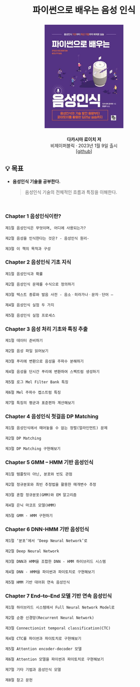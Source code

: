 <div width="100%" height="100%" align="center">
  
<h1 align="center">
  <p align="center">파이썬으로 배우는 음성 인식</p>
  <a href="https://bjpublic.tistory.com/468">
    <img width="50%" src="cover.jpg" />
  </a>
</h1>
  
<b>다카시마 료이치 저</b></br>
비제이퍼블릭 · 2023년 1월 9일 출시</br>
[[github](https://github.com/bjpublic/python_speech_recognition)]</b> 

</div>

## :bulb: 목표

- **음성인식 기술을 공부한다.**

  > 음성인식 기술의 전체적인 흐름과 특징을 이해한다.

</br>

### Chapter 1 음성인식이란?

    제1절 음성인식은 무엇이며, 어디에 사용되는가?

    제2절 음성을 인식한다는 것은? - 음성인식 원리-

    제3절 이 책의 목적과 구성
 

### Chapter 2 음성인식 기초 지식

    제1절 음성인식과 확률

    제2절 음성인식 문제를 수식으로 정의하기

    제3절 텍스트 종류와 발음 사전 - 음소ㆍ히라가나ㆍ문자ㆍ단어 –

    제4절 음성인식 실험 두 가지

    제5절 음성인식 실험 프로세스
 

### Chapter 3 음성 처리 기초와 특징 추출

    제1절 데이터 준비하기

    제2절 음성 파일 읽어보기

    제3절 푸리에 변환으로 음성을 주파수 분해하기

    제4절 음성을 단시간 푸리에 변환하여 스펙트럼 생성하기

    제5절 로그 Mel Filter Bank 특징

    제6절 Mel 주파수 켑스트럼 특징

    제7절 특징의 평균과 표준편차 계산해보기


### Chapter 4 음성인식 첫걸음 DP Matching

    제1절 음성인식에서 떼어놓을 수 없는 정렬(얼라인먼트) 문제

    제2절 DP Matching

    제3절 DP Matching 구현해보기


### Chapter 5 GMM – HMM 기반 음성인식

    제1절 템플릿이 아닌, 분포와 빈도 관점

    제2절 정규분포와 최빈 추정법을 활용한 매개변수 추정

    제3절 혼합 정규분포(GMM)와 EM 알고리즘

    제4절 은닉 마코프 모델(HMM)

    제5절 GMM - HMM 구현하기


### Chapter 6 DNN-HMM 기반 음성인식

    제1절 ‘분포’에서 ‘Deep Neural Network’로

    제2절 Deep Neural Network

    제3절 DNN과 HMM을 조합한 DNN - HMM 하이브리드 시스템

    제4절 DNN - HMM을 파이썬과 파이토치로 구현해보기

    제5절 HMM 기반 대어휘 연속 음성인식


### Chapter 7 End–to–End 모델 기반 연속 음성인식

    제1절 하이브리드 시스템에서 Full Neural Network Model로

    제2절 순환 신경망(Recurrent Neural Network)

    제3절 Connectionist temporal classification(CTC)

    제4절 CTC를 파이썬과 파이토치로 구현해보기

    제5절 Attention encoder-decoder 모델

    제6절 Attention 모델을 파이썬과 파이토치로 구현해보기

    제7절 기타 기법과 음성인식 모델

    제8절 참고 문헌

 